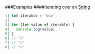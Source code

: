 ###Examples
####Iterating over an [String](https://developer.mozilla.org/en-US/docs/Web/JavaScript/Reference/Global_Objects/String)
```javascript
1| let iterable = 'boo';
2| 
3| for (let value of iterable) {
4|   console.log(value);
5| }
6| // "b"
7| // "o"
8| // "o"
```